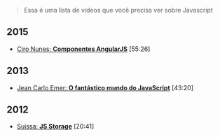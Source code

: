 > Essa é uma lista de vídeos que você precisa ver sobre Javascript

## 2015

- [Ciro Nunes: **Componentes AngularJS**](http://www.infoq.com/br/presentations/componentes-angular-js) [55:26]

## 2013

- [Jean Carlo Emer: **O fantástico mundo do JavaScript**](https://www.youtube.com/watch?v=Zn7B-X0y5qs) [43:20]

## 2012

- [Suissa: **JS Storage**](https://www.youtube.com/watch?v=YnimlWo0Gw8) [20:41]




